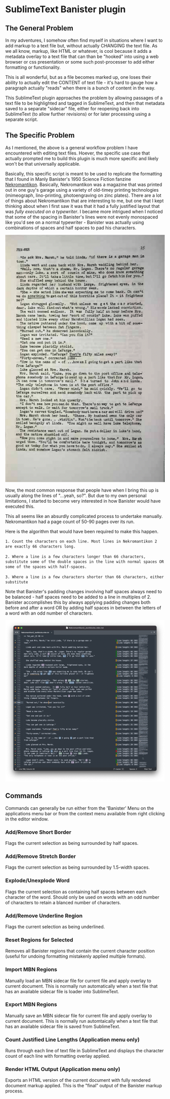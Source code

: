 # SublimeText Banister plugin

## The General Problem

In my adventures, I somehow often find myself in situations where I want to add markup to a text file but, without actually CHANGING the text file. As we all know, markup, like HTML or whatever, is cool because it adds a metadata overlay to a text file that can than be "hooked" into using a web browser or css presentation or some such post-processer to add either formatting or functionality.

This is all wonderful, but as a file becomes marked up, one loses their ability to actually edit the CONTENT of text file - it's hard to gauge how a paragraph actually "reads" when there is a bunch of content in the way.

This SublimeText plugin approaches the problem by allowing passages of a text file to be highlighted and tagged in SublimeText, and then that metadata saved to a separate "sidecar" file, either for reopening back into SublimeText (to allow further revisions) or for later processing using a separate script.

## The Specific Problem

As I mentioned, the above is a general workflow problem I have encountered with editing text files. Hoever, the specific use case that actually prompted me to build this plugin is much more specific and likely won't be that universally applicable.

Basically, this specific script is meant to be used to replicate the formatting that I found in Manly Banister's 1950 Science Fiction fanzine [Nekromantikon](https://fanac.org/fanzines/Nekromantikon/). Basically, Nekromantikon was a magazine that was printed out in one guy's garage using a variety of old-timey printing technologies (mimeograph, lino-printing, photoengraving on zinc plates). There are a lot of things about Nekromantikon that are interesting to me, but one that I kept thinking about when I first saw it was that it had a fully justified layout that was *fully executed on a typewriter*. I became more intrigued when I noticed that some of the spacing in Banister's lines were not evenly monospaced like you'd see on a normal typewriter - Banister was actually using combinations of spaces and half spaces to pad his characters.

![Nekromantikon's fully justified blocks of text](img/nekromantikon.png)

Now, the most common response that people have when I bring this up is usually along the lines of "...yeah, so?". But due to my own personal limitations, I started to become very interested in how Banister would have executed this. 

This all seems like an absurdly complicated process to undertake manually. Nekromantikon had a page count of 50-90 pages over its run.

Here is the algorithm that would have been required to make this happen.

    1. Count the characters on each line. Most lines in Nekromantikon 2 are exactly 66 characters long.

    2. Where a line is a few characters longer than 66 characters, substitute some of the double spaces in the line with normal spaces OR some of the spaces with half-spaces.

    3. Where a line is a few characters shorter than 66 characters, either substitute

Note that Banister's padding changes involving half spaces always need to be balanced - half spaces need to be added to a line in multiples of 2. Banister accomplishes this by always applying padding changes both before and after a word OR by adding half spaces in between the letters of a word with an odd number of characters.


![Banister highlighted text in SublimeText editor](img/nekromantikon_edits.png)


## Commands

Commands can generally be run either from the 'Banister' Menu on the applications menu bar or from the context menu available from right clicking in the editor window.

### Add/Remove Short Border

Flags the current selection as being surrounded by half spaces.

### Add/Remove Stretch Border

Flags the current selection as being surrounded by 1.5-width spaces.

### Explode/Unexplode Word

Flags the current selection as containing half spaces between each character of the word. Should only be used on words with an odd number of characters to retain a blanced number of characters.

### Add/Remove Underline Region

Flags the current selection as being underlined.

### Reset Regions for Selected

Removes all Banister regions that contain the current character position (useful for undoing formatting mistakenly applied multiple formats).

### Import MBN Regions

Manually load an MBN sidecar file for current file and apply overlay to current document. This is normally run automatically when a text file that has an available sidecar file is loader into SublimeText.

### Export MBN Regions

Manually save an MBN sidecar file for current file and apply overlay to current document. This is normally run automtaically when a text file that has an available sidecar file is saved from SublimeText.

### Count Justified Line Lengths (Application menu only)

Runs through each line of text file in SublimeText and displays the character count of each line with formatting overlay applied.

### Render HTML Output (Application menu only)

Exports an HTML version of the current document with fully rendered document markup applied. This is the "final" output of the Banister markup process.